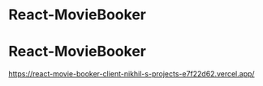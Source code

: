 ﻿# React-MovieBooker
# React-MovieBooker
https://react-movie-booker-client-nikhil-s-projects-e7f22d62.vercel.app/

